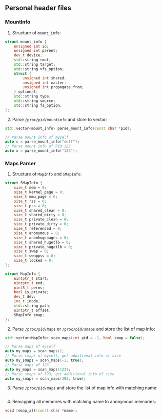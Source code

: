 ## Personal header files

### MountInfo

1. Structure of `mount_info`:

```cpp
struct mount_info {
    unsigned int id;
    unsigned int parent;
    dev_t device;
    std::string root;
    std::string target;
    std::string vfs_option;
    struct {
        unsigned int shared;
        unsigned int master;
        unsigned int propagate_from;
    } optional;
    std::string type;
    std::string source;
    std::string fs_option;
};
```

2. Parse `/proc/pid/mountinfo` and store to vector:

```cpp
std::vector<mount_info> parse_mount_info(const char *pid);
```
```cpp
// Parse mount info of myself
auto s = parse_mount_info("self");
// Parse mount info of PID 123
auto x = parse_mount_info("123");
```

### Maps Parser

1. Structure of `MapInfo` and `SMapInfo`:

```cpp
struct SMapInfo {
    size_t mem = 0;
    size_t kernel_page = 0;
    size_t mmu_page = 0;
    size_t rss = 0;
    size_t pss = 0;
    size_t shared_clean = 0;
    size_t shared_dirty = 0;
    size_t private_clean = 0;
    size_t private_dirty = 0;
    size_t referenced = 0;
    size_t anonymous = 0;
    size_t anonhugepages = 0;
    size_t shared_hugetlb = 0;
    size_t private_hugetlb = 0;
    size_t swap = 0;
    size_t swappss = 0;
    size_t locked = 0;
};

struct MapInfo {
    uintptr_t start;
    uintptr_t end;
    uint8_t perms;
    bool is_private;
    dev_t dev;
    ino_t inode;
    std::string path;
    uintptr_t offset;
    SMapInfo smap;
};
```

2. Parse `/proc/pid/maps` or `/proc/pid/smaps` and store the list of map info:

```cpp
std::vector<MapInfo> scan_maps(int pid = -1, bool smap = false);
```

```cpp
// Parse maps of myself
auto my_maps = scan_maps();
// Parse smaps of myself, get additional info of size
auto my_smaps = scan_maps(-1, true);
// Parse maps of 123
auto my_maps = scan_maps(123);
// Parse smaps of 393, get additional info of size
auto my_smaps = scan_maps(393, true);
```
3. Parse `/proc/pid/maps` and store the list of map info with matching name:

```cpp

```

4. Remapping all memories with matching name to anonymous memories:

```cpp
void remap_all(const char *name);
```

